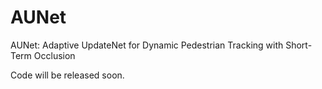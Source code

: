 # AUNet
AUNet: Adaptive UpdateNet for Dynamic Pedestrian Tracking with Short-Term Occlusion

Code will be released soon.
